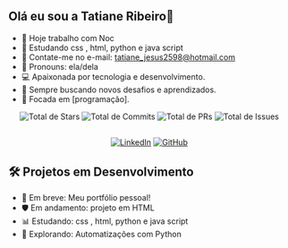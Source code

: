 ## Olá eu sou a Tatiane Ribeiro👋

- 🔭 Hoje trabalho com Noc
- 🌱 Estudando  css , html, python e java script
- 👯 Contate-me no e-mail: tatiane_jesus2598@hotmail.com
- 🤔 Pronouns: ela/dela
-  💻 Apaixonada por tecnologia e desenvolvimento.
- 🚀 Sempre buscando novos desafios e aprendizados.
- 🎯 Focada em [programação].


<div align="center">
  
  <img src="https://img.shields.io/badge/Stars-0-yellow?style=for-the-badge" alt="Total de Stars" />
  <img src="https://img.shields.io/badge/Commits-0-blue?style=for-the-badge" alt="Total de Commits" />
  <img src="https://img.shields.io/badge/PRs-0-green?style=for-the-badge" alt="Total de PRs" />
  <img src="https://img.shields.io/badge/Issues-0-red?style=for-the-badge" alt="Total de Issues" />
  
</div>

##

<div align="center">

[![LinkedIn](https://img.shields.io/badge/-LinkedIn-%230077B5?style=for-the-badge&logo=linkedin&logoColor=white)](https://www.linkedin.com/in/tatiane-ribeiro-a9405a1b6/)
[![GitHub](https://img.shields.io/badge/-GitHub-%23121011?style=for-the-badge&logo=github&logoColor=white)](https://github.com/tatianejribeiro)


</div>


## 🛠️ Projetos em Desenvolvimento

- 🚀 Em breve: Meu portfólio pessoal!
- 🛡️ Em andamento: projeto em HTML 
- 📊 Estudando: css , html, python e java script
- 🤖 Explorando: Automatizações com Python 





